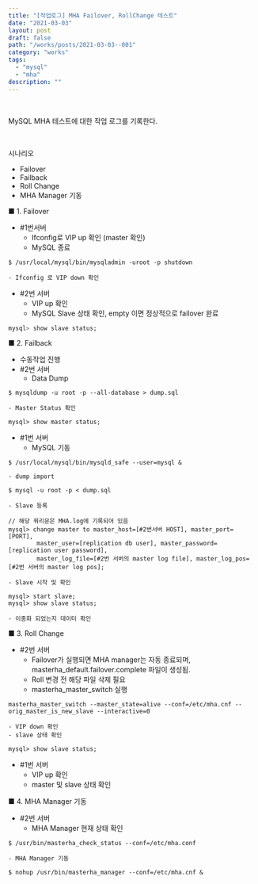 ```yaml
---
title: "[작업로그] MHA Failover, RollChange 테스트"
date: "2021-03-03"
layout: post
draft: false
path: "/works/posts/2021-03-03--001"
category: "works"
tags:
  - "mysql"
  - "mha"
description: ""
---
```


<br>

MySQL MHA 테스트에 대한 작업 로그를 기록한다.  

<br>

시나리오
- Failover
- Failback
- Roll Change
- MHA Manager 기동

<span class="title__sub1">■ 1. Failover</span>
- \#1번서버  
    - Ifconfig로 VIP up 확인 (master 확인)    
    - MySQL 종료 
```shell script
$ /usr/local/mysql/bin/mysqladmin -uroot -p shutdown
```   
    - Ifconfig 로 VIP down 확인

- \#2번 서버
    - VIP up 확인
    - MySQL Slave 상태 확인, empty 이면 정상적으로 failover 완료
```sql
mysql> show slave status;
```


<span class="title__sub1">■ 2. Failback</span>
- 수동작업 진행
- \#2번 서버
    - Data Dump
```shell script
$ mysqldump -u root -p --all-database > dump.sql
```
    - Master Status 확인
```shell script
mysql> show master status;
```

- \#1번 서버
    - MySQL 기동
```shell script
$ /usr/local/mysql/bin/mysqld_safe --user=mysql &
```
    - dump import
```shell script
$ mysql -u root -p < dump.sql
```
	- Slave 등록
```shell script
// 해당 쿼리문은 MHA.log에 기록되어 있음
mysql> change master to master_host=[#2번서버 HOST], master_port=[PORT], 
        master_user=[replication db user], master_password=[replication user password],
        master_log_file=[#2번 서버의 master log file], master_log_pos=[#2번 서버의 master log pos];
``` 
    - Slave 시작 및 확인
```shell script
mysql> start slave;
mysql> show slave status;
```
    - 이중화 되었는지 데이터 확인


<span class="title__sub1">■ 3. Roll Change</span>
- \#2번 서버
    - Failover가 실행되면 MHA manager는 자동 종료되며, masterha_default.failover.complete 파일이 생성됨.
    - Roll 변경 전 해당 파일 삭제 필요
    - masterha\_master\_switch 실행
```shell script
masterha_master_switch --master_state=alive --conf=/etc/mha.cnf --orig_master_is_new_slave --interactive=0
```
    - VIP down 확인 
    - slave 상태 확인
```shell script
mysql> show slave status;
```

- \#1번 서버
    - VIP up 확인
    - master 및 slave 상태 확인

    
<span class="title__sub1">■ 4. MHA Manager 기동</span>
- \#2번 서버
    - MHA Manager 현재 상태 확인
```shell script
$ /usr/bin/masterha_check_status --conf=/etc/mha.conf
```
    - MHA Manager 기동
```shell script
$ nohup /usr/bin/masterha_manager --conf=/etc/mha.cnf &
```
